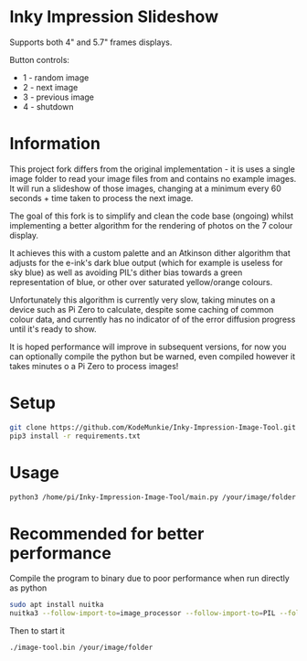 # Inky Impression Slideshow 

Supports both 4" and 5.7" frames displays.

Button controls:
* 1 - random image
* 2 - next image
* 3 - previous image
* 4 - shutdown

# Information

This project fork differs from the original implementation - it is uses a single image
folder to read your image files from and contains no example images. It will run a
slideshow of those images, changing at a minimum every 60 seconds + time taken to process
the next image.

The goal of this fork is to simplify and clean the code base (ongoing) whilst implementing 
a better algorithm for the rendering of photos on the 7 colour display.

It achieves this with a custom palette and an Atkinson dither algorithm that adjusts for the 
e-ink's dark blue output (which for example is useless for sky blue) as well as avoiding 
PIL's dither bias towards a green representation of blue, or other over saturated yellow/orange
colours.

Unfortunately this algorithm is currently very slow, taking minutes on a device such as Pi Zero
to calculate, despite some caching of common colour data, and currently has no indicator of
of the error diffusion progress until it's ready to show.

It is hoped performance will improve in subsequent versions, for now you can optionally compile
the python but be warned, even compiled however it takes minutes o a Pi Zero to process images!

# Setup
````bash
git clone https://github.com/KodeMunkie/Inky-Impression-Image-Tool.git
pip3 install -r requirements.txt
````

# Usage
```bash
python3 /home/pi/Inky-Impression-Image-Tool/main.py /your/image/folder
```

# Recommended for better performance
Compile the program to binary due to poor performance when run directly as python

```bash
sudo apt install nuitka
nuitka3 --follow-import-to=image_processor --follow-import-to=PIL --follow-import-to=inky -o ./image-tool.bin /home/pi/Inky-Impression-Image-Tool/main.py
```
Then to start it
```bash
./image-tool.bin /your/image/folder
```